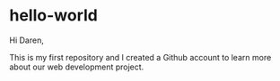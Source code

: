 # hello-world

Hi Daren,

This is my first repository and I created a Github account to learn more about our web development project.
